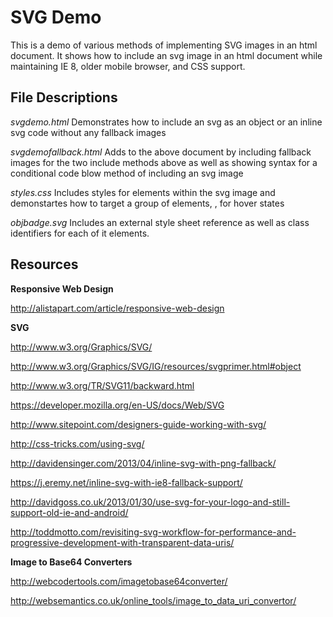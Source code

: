 SVG Demo
========
This is a demo of various methods of implementing SVG images in an html document.  It shows how to include an svg image in an html document while maintaining IE 8, older mobile browser, and CSS support.

File Descriptions
-----------------

*svgdemo.html*    Demonstrates how to include an svg as an object or an inline svg code without any fallback images

*svgdemofallback.html*    Adds to the above document by including fallback images for the two include methods above as well as showing syntax for a conditional code blow method of including an svg image

*styles.css*    Includes styles for elements within the svg image and demonstartes how to target a group of elements, <g>, for hover states

*objbadge.svg*   Includes an external style sheet reference as well as class identifiers for each of it elements. 

Resources
---------

**Responsive Web Design** 

http://alistapart.com/article/responsive-web-design

**SVG**  

http://www.w3.org/Graphics/SVG/

http://www.w3.org/Graphics/SVG/IG/resources/svgprimer.html#object

http://www.w3.org/TR/SVG11/backward.html

https://developer.mozilla.org/en-US/docs/Web/SVG

http://www.sitepoint.com/designers-guide-working-with-svg/

http://css-tricks.com/using-svg/

http://davidensinger.com/2013/04/inline-svg-with-png-fallback/

https://j.eremy.net/inline-svg-with-ie8-fallback-support/

http://davidgoss.co.uk/2013/01/30/use-svg-for-your-logo-and-still-support-old-ie-and-android/

http://toddmotto.com/revisiting-svg-workflow-for-performance-and-progressive-development-with-transparent-data-uris/

**Image to Base64 Converters**

http://webcodertools.com/imagetobase64converter/

http://websemantics.co.uk/online_tools/image_to_data_uri_convertor/
